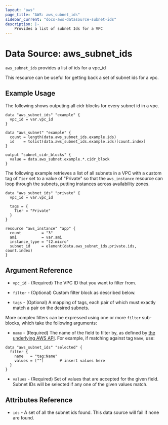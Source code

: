 ```yaml
---
layout: "aws"
page_title: "AWS: aws_subnet_ids"
sidebar_current: "docs-aws-datasource-subnet-ids"
description: |-
    Provides a list of subnet Ids for a VPC
---
```


# Data Source: aws_subnet_ids

`aws_subnet_ids` provides a list of ids for a vpc_id

This resource can be useful for getting back a set of subnet ids for a vpc.

## Example Usage

The following shows outputing all cidr blocks for every subnet id in a vpc.

```hcl
data "aws_subnet_ids" "example" {
  vpc_id = var.vpc_id
}

data "aws_subnet" "example" {
  count = length(data.aws_subnet_ids.example.ids)
  id    = tolist(data.aws_subnet_ids.example.ids)[count.index]
}

output "subnet_cidr_blocks" {
  value = data.aws_subnet.example.*.cidr_block
}
```

The following example retrieves a list of all subnets in a VPC with a custom
tag of `Tier` set to a value of "Private" so that the `aws_instance` resource
can loop through the subnets, putting instances across availability zones.

```hcl
data "aws_subnet_ids" "private" {
  vpc_id = var.vpc_id

  tags = {
    Tier = "Private"
  }
}

resource "aws_instance" "app" {
  count         = "3"
  ami           = var.ami
  instance_type = "t2.micro"
  subnet_id     = element(data.aws_subnet_ids.private.ids, count.index)
}
```

## Argument Reference

* `vpc_id` - (Required) The VPC ID that you want to filter from.

* `filter` - (Optional) Custom filter block as described below.

* `tags` - (Optional) A mapping of tags, each pair of which must exactly match
  a pair on the desired subnets.

More complex filters can be expressed using one or more `filter` sub-blocks,
which take the following arguments:

* `name` - (Required) The name of the field to filter by, as defined by
  [the underlying AWS API](http://docs.aws.amazon.com/AWSEC2/latest/APIReference/API_DescribeSubnets.html).
  For example, if matching against tag `Name`, use:

```hcl
data "aws_subnet_ids" "selected" {
  filter {
    name   = "tag:Name"
    values = [""]       # insert values here
  }
}
```

* `values` - (Required) Set of values that are accepted for the given field.
  Subnet IDs will be selected if any one of the given values match.

## Attributes Reference

* `ids` - A set of all the subnet ids found. This data source will fail if none are found.
